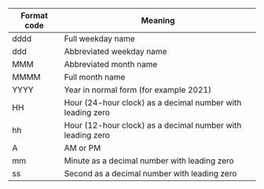 | Format code | Meaning                                                    |
| --          | --                                                         |
| dddd        | Full weekday name                                          |
| ddd         | Abbreviated weekday name                                   |
| MMM         | Abbreviated month name                                     |
| MMMM        | Full month name                                            |
| YYYY        | Year in normal form (for example 2021)                     |
| HH          | Hour (24-hour clock) as a decimal number with leading zero |
| hh          | Hour (12-hour clock) as a decimal number with leading zero |
| A           | AM or PM                                                   |
| mm          | Minute as a decimal number with leading zero               |
| ss          | Second as a decimal number with leading zero               |
